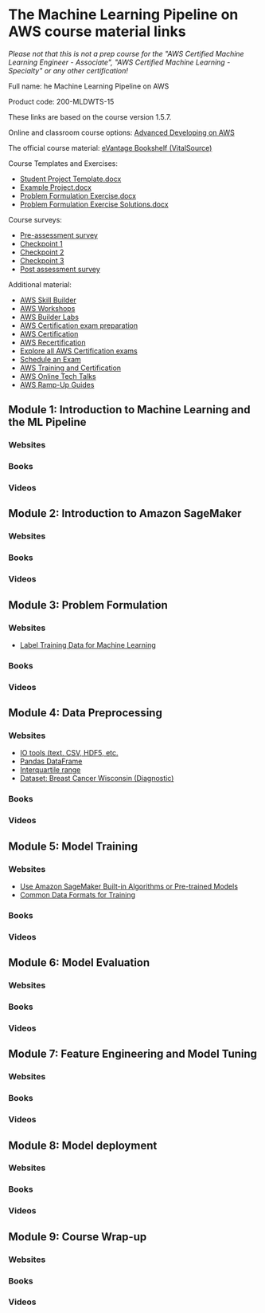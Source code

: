 # The Machine Learning Pipeline on AWS course material links

_Please not that this is not a prep course for the "AWS Certified Machine Learning Engineer - Associate", "AWS Certified Machine Learning - Specialty" or any other certification!_

Full name: he Machine Learning Pipeline on AWS

Product code: 200-MLDWTS-15

These links are based on the course version 1.5.7.

Online and classroom course options: [Advanced Developing on AWS](https://aws.amazon.com/training/classroom/advanced-developing-on-aws/?ct=sec&sec=rolesol)

The official course material: [eVantage Bookshelf (VitalSource)](https://evantage.gilmoreglobal.com)

Course Templates and Exercises:

- [Student Project Template.docx](https://aws-tc-largeobjects.s3-us-west-2.amazonaws.com/ILT-TF-200-MLDWTS/Student+Project+Template.docx)
- [Example Project.docx](https://aws-tc-largeobjects.s3-us-west-2.amazonaws.com/ILT-TF-200-MLDWTS/Example+Project.docx)
- [Problem Formulation Exercise.docx](https://aws-tc-largeobjects.s3-us-west-2.amazonaws.com/ILT-TF-200-MLDWTS/Problem+Formulation+Exercise.docx)
- [Problem Formulation Exercise Solutions.docx](https://aws-tc-largeobjects.s3-us-west-2.amazonaws.com/ILT-TF-200-MLDWTS/Problem+Formulation+Exercise+Solutions.docx)

Course surveys:

- [Pre-assessment survey](https://amazonmr.au1.qualtrics.com/jfe/form/SV_0052a3eXy2Jnkbj)
- [Checkpoint 1](https://amazonmr.au1.qualtrics.com/jfe/form/SV_7aH7TW8Dwndo9gN)
- [Checkpoint 2](https://amazonmr.au1.qualtrics.com/jfe/form/SV_9sn5x7BhaimfbJH)
- [Checkpoint 3](https://amazonmr.au1.qualtrics.com/jfe/form/SV_7W24cR6RoXBrZqd)
- [Post assessment survey](https://amazonmr.au1.qualtrics.com/jfe/form/SV_cVj1e29K63ED6mh)


Additional material: 

- [AWS Skill Builder](https://explore.skillbuilder.aws/learn)
- [AWS Workshops](https://workshops.aws/)
- [AWS Builder Labs](https://aws.amazon.com/training/digital/aws-builder-labs/)
- [AWS Certification exam preparation](https://aws.amazon.com/certification/certification-prep/)
- [AWS Certification](https://aws.amazon.com/certification/)
- [AWS Recertification](https://aws.amazon.com/certification/recertification/)
- [Explore all AWS Certification exams](https://aws.amazon.com/certification/exams/)
- [Schedule an Exam](https://aws.amazon.com/certification/certification-prep/testing/)
- [AWS Training and Certification](https://aws.amazon.com/training)
- [AWS Online Tech Talks](https://aws.amazon.com/events/online-tech-talks/on-demand/)
- [AWS Ramp-Up Guides](https://aws.amazon.com/training/ramp-up-guides/)


## Module 1: Introduction to Machine Learning and the ML Pipeline

### Websites

### Books

### Videos

## Module 2: Introduction to Amazon SageMaker

### Websites

### Books

### Videos

## Module 3: Problem Formulation

### Websites

- [Label Training Data for Machine Learning](https://aws.amazon.com/getting-started/tutorials/build-training-datasets-amazon-sagemaker-ground-truth/)

### Books

### Videos

## Module 4: Data Preprocessing 

### Websites

- [IO tools (text, CSV, HDF5, etc.](https://pandas.pydata.org/pandas-docs/stable/user_guide/io.html)
- [Pandas DataFrame](https://pandas.pydata.org/pandas-docs/stable/reference/api/pandas.DataFrame.hist.html)
- [Interquartile range](https://en.wikipedia.org/wiki/Interquartile_range)
- [Dataset: Breast Cancer Wisconsin (Diagnostic)](https://archive.ics.uci.edu/ml/datasets/Breast+Cancer+Wisconsin+(Diagnostic))

### Books

### Videos

## Module 5: Model Training

### Websites

- [Use Amazon SageMaker Built-in Algorithms or Pre-trained Models](https://docs.aws.amazon.com/sagemaker/latest/dg/algos.html)
- [Common Data Formats for Training](https://docs.aws.amazon.com/sagemaker/latest/dg/cdf-training.html)

### Books

### Videos

## Module 6: Model Evaluation

### Websites

### Books

### Videos

## Module 7: Feature Engineering and Model Tuning

### Websites

### Books

### Videos

## Module 8: Model deployment

### Websites

### Books

### Videos

## Module 9: Course Wrap-up

### Websites

### Books

### Videos

